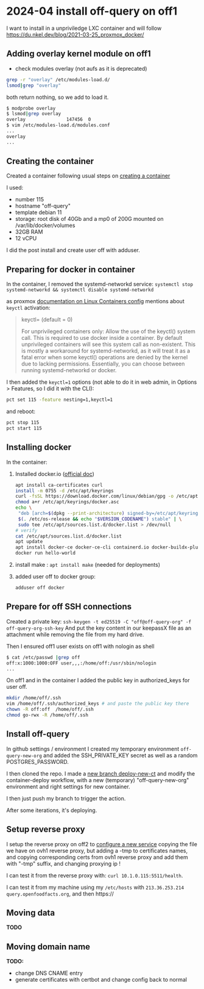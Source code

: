# 2024-04 install off-query on off1

I want to install in a unpriviledge LXC container and will follow https://du.nkel.dev/blog/2021-03-25_proxmox_docker/

## Adding overlay kernel module on off1

* check modules overlay (not aufs as it is deprecated)

```bash
grep -r "overlay" /etc/modules-load.d/
lsmod|grep "overlay"
```
both return nothing, so we add to load it.
```bash
$ modprobe overlay
$ lsmod|grep overlay
overlay               147456  0
$ vim /etc/modules-load.d/modules.conf
...
overlay
...
```

## Creating the container

Created a container following usual steps on [creating a container](../proxmox.md#how-to-create-a-new-container)

I used:
* number 115
* hostname "off-query"
* template debian 11
* storage: root disk of 40Gb and a mp0 of 200G mounted on /var/lib/docker/volumes
* 32GB RAM
* 12 vCPU

I did the post install and create user off with adduser.

## Preparing for docker in container


In the container, I removed the systemd-networkd service: `systemctl stop systemd-networkd && systemctl disable systemd-networkd`

as proxmox [documentation on Linux Containers config](https://pve.proxmox.com/wiki/Linux_Container) mentions about `keyctl` activation:

>  keyctl=<boolean> (default = 0)
>
> For unprivileged containers only: Allow the use of the keyctl() system call. This is required to use docker inside a container. By default unprivileged
> containers will see this system call as non-existent. This is mostly a workaround for systemd-networkd, as it will treat it as a fatal error 
> when some keyctl() operations are denied by the kernel due to lacking permissions. Essentially, you can choose between running systemd-networkd or docker.

I then added the `keyctl=1` options (not able to do it in web admin, in Options > Features, so I did it with the CLI):
```bash
pct set 115 -feature nesting=1,keyctl=1
```
and reboot:
```bash
pct stop 115
pct start 115
```

## Installing docker

In the container:
1. Installed docker.io ([official doc](https://docs.docker.com/engine/install/debian/#install-using-the-repository))
   ```bash
   apt install ca-certificates curl
   install -m 0755 -d /etc/apt/keyrings
   curl -fsSL https://download.docker.com/linux/debian/gpg -o /etc/apt/keyrings/docker.asc
   chmod a+r /etc/apt/keyrings/docker.asc
   echo \
    "deb [arch=$(dpkg --print-architecture) signed-by=/etc/apt/keyrings/docker.asc] https://download.docker.com/linux/debian \
    $(. /etc/os-release && echo "$VERSION_CODENAME") stable" | \
    sudo tee /etc/apt/sources.list.d/docker.list > /dev/null
   # verify
   cat /etc/apt/sources.list.d/docker.list
   apt update
   apt install docker-ce docker-ce-cli containerd.io docker-buildx-plugin docker-compose-plugin
   docker run hello-world
   ```

2. install make : `apt install make` (needed for deployments)

3. added user off to docker group:
   ```bash
   adduser off docker
   ```

## Prepare for off SSH connections

Created a private key: `ssh-keygen -t ed25519 -C "off@off-query-org" -f off-query-org-ssh-key`
And put the key content in our keepassX file as an attachment while removing the file from my hard drive.

Then I ensured off1 user exists on off1 with nologin as shell
```bash
$ cat /etc/passwd |grep off
off:x:1000:1000:OFF user,,,:/home/off:/usr/sbin/nologin
...
```

On off1 and in the container I added the public key in authorized_keys for user off.
```bash
mkdir /home/off/.ssh
vim /home/off/.ssh/authorized_keys # and paste the public key there
chown -R off:off  /home/off/.ssh
chmod go-rwx -R /home/off/.ssh
```

## Install off-query

In github settings / environment I created my temporary environment `off-query-new-org` and added the SSH_PRIVATE_KEY secret
as well as a random POSTGRES_PASSWORD.

I then cloned the repo.
I made a [new branch deploy-new-ct](https://github.com/openfoodfacts/openfoodfacts-query/pull/40) and modify the container-deploy workflow,
with a new (temporary) "off-query-new-org" environment and right settings for new container.

I then just push my branch to trigger the action.

After some iterations, it's deploying.

## Setup reverse proxy

I setup the reverse proxy on off2 to [configure a new service](../nginx-reverse-proxy.md#configuring-a-new-service)
copying the file we have on ovh1 reverse proxy, but adding a -tmp to certificates names, and copying corresponding certs from ovh1 reverse proxy and add them with "-tmp" suffix, and changing proxying ip !

I can test it from the reverse proxy with: `curl 10.1.0.115:5511/health`.

I can test it from my machine using my `/etc/hosts` with `213.36.253.214  query.openfoodfacts.org`, and then https://

## Moving data

**TODO**

## Moving domain name

**TODO:**
* change DNS CNAME entry
* generate certificates with certbot and change config back to normal

